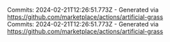Commits: 2024-02-21T12:26:51.773Z - Generated via https://github.com/marketplace/actions/artificial-grass
<br>
Commits: 2024-02-21T12:26:51.773Z - Generated via https://github.com/marketplace/actions/artificial-grass
<br>
